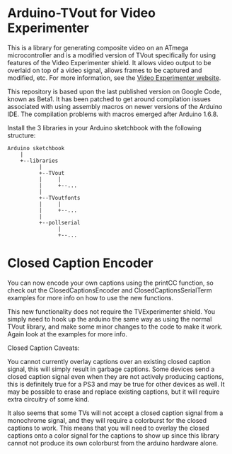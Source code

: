# Arduino-TVout for Video Experimenter

This is a library for generating composite video on an ATmega microcontroller and is a modified version of TVout specifically for using features of the Video Experimenter shield. It allows video output to be overlaid on top of a video signal, allows frames to be captured and modified, etc. For more information, see the [Video Experimenter website](https://nootropicdesign.com/ve).

This repository is based upon the last published version on Google Code, known as Beta1. It has been patched to get around compilation issues associated with using assembly macros on newer versions of the Arduino IDE. The compilation problems with macros emerged after Arduino 1.6.8.

Install the 3 libraries in your Arduino sketchbook with the following structure:

```
Arduino sketchbook
    |
    +--libraries
          |
          +--TVout
          |     |
          |     +--...
          |
          +--TVoutfonts
          |     |
          |     +--...
          |
          +--pollserial
                |
                +--...
```

# Closed Caption Encoder

You can now encode your own captions using the printCC function, so check out the ClosedCaptionsEncoder and ClosedCaptionsSerialTerm examples for more info on how to use the new functions.

This new functionality does not require the TVExperimenter shield. You simply need to hook up the arduino the same way as using the normal TVout library, and make some minor changes to the code to make it work. Again look at the examples for more info.

Closed Caption Caveats:

You cannot currently overlay captions over an existing closed caption signal, this will simply result in garbage captions.  Some devices send a closed caption signal even when they are not actively producing captions, this is definitely true for a PS3 and may be true for other devices as well. It may be possible to erase and replace existing captions, but it will require extra circuitry of some kind.

It also seems that some TVs will not accept a closed caption signal from a monochrome signal, and they will require a colorburst for the closed captions to work. This means that you will need to overlay the closed captions onto a color signal for the captions to show up since this library cannot not produce its own colorburst from the arduino hardware alone.
